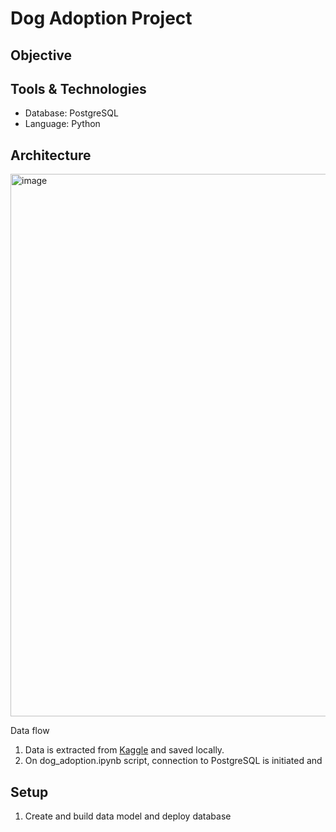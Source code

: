 # Dog Adoption Project

## Objective



## Tools & Technologies
- Database: PostgreSQL
- Language: Python

## Architecture

<img width="868" alt="image" src="https://user-images.githubusercontent.com/81607668/224918589-4107a1d7-450e-4594-8e74-60c1a11a2d6c.png">

Data flow
1. Data is extracted from [Kaggle](https://www.kaggle.com/datasets/whenamancodes/dog-adoption) and saved locally.
2. On dog_adoption.ipynb script, connection to PostgreSQL is initiated and 


## Setup

1. Create and build data model and deploy database


